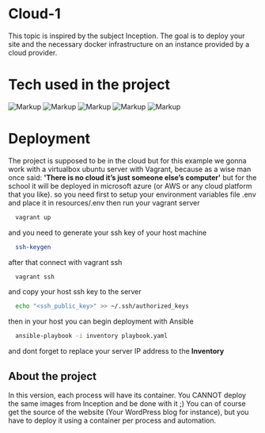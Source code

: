 
# Cloud-1

This topic is inspired by the subject Inception. The goal is to deploy your site and the
necessary docker infrastructure on an instance provided by a cloud provider.

# Tech used in the project

![Markup](https://img.shields.io/badge/Docker-2CA5E0?style=for-the-badge&logo=docker&logoColor=white)
![Markup](https://img.shields.io/badge/Ansible-000000?style=for-the-badge&logo=ansible&logoColor=white)
![Markup](https://img.shields.io/badge/microsoft%20azure-0089D6?style=for-the-badge&logo=microsoft-azure&logoColor=white) 
![Markup](https://img.shields.io/badge/Terraform-7B42BC?style=for-the-badge&logo=terraform&logoColor=white) 
![Markup](https://img.shields.io/badge/Wordpress-21759B?style=for-the-badge&logo=wordpress&logoColor=white) 

# Deployment

The project is supposed to be in the cloud but for this example we gonna work 
with a virtualbox ubuntu server with Vagrant, because as a wise man once said: 
        **'There is no cloud it’s just someone else’s computer'**
but for the school it will be deployed in microsoft azure (or AWS or any cloud platform that you like).
so you need first to setup your environment variables file .env and place it in resources/.env
then run your vagrant server
```bash
  vagrant up
```
and you need to generate your ssh key of your host machine
```bash
  ssh-keygen
```
after that connect with vagrant ssh
```bash
  vagrant ssh
```
and copy your host ssh key to the server
```bash
  echo "<ssh_public_key>" >> ~/.ssh/authorized_keys
```
then in your host you can begin deployment with Ansible
```bash
  ansible-playbook -i inventory playbook.yaml
```
and dont forget to replace your server IP address to the **Inventory**
## About the project

In this version, each process will have its container. You CANNOT deploy the same
images from Inception and be done with it ;) You can of course get the source of the
website (Your WordPress blog for instance), but you have to deploy it using a container
per process and automation.

    


    



